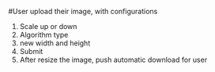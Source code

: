 #User upload their image, with configurations

1. Scale up or down
2. Algorithm type
3. new width and height
4. Submit
5. After resize the image, push automatic download for user
